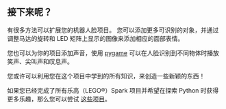## 接下来呢？

有很多方法可以扩展您的机器人脸项目。 您可以添加更多可识别的对象，并通过调整马达的旋转和 LED 矩阵上显示的图像来添加相应的面部表情。

您也可以为你的项目添加声音，使用 [pygame](https://www.pygame.org/wiki/GettingStarted) 可以在人脸识别到不同物体时播放笑声、尖叫声和叹息声。

您或许可以利用您在这个项目中学到的所有知识，来创造一些新颖的东西！

如果您已经完成了所有乐高（LEGO®）Spark 项目并希望在探索 Python 时获得更多乐趣，那么您可以尝试 [这些项目](https://projects.raspberrypi.org/zh-CN/projects?software%5B%5D=python)。

